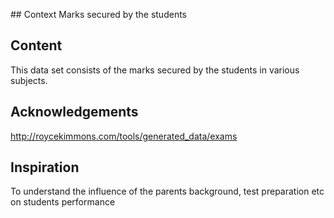 ## Context
Marks secured by the students

## Content
This data set consists of the marks secured by the students in various subjects.

## Acknowledgements
http://roycekimmons.com/tools/generated_data/exams

## Inspiration
To understand the influence of the parents background, test preparation etc on students performance